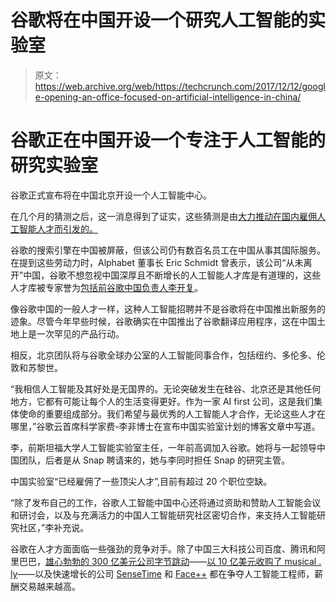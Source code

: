 # 谷歌将在中国开设一个研究人工智能的实验室 

> 原文：<https://web.archive.org/web/https://techcrunch.com/2017/12/12/google-opening-an-office-focused-on-artificial-intelligence-in-china/>

# 谷歌正在中国开设一个专注于人工智能的研究实验室

谷歌正式宣布将在中国北京开设一个人工智能中心。

在几个月的猜测之后，这一消息得到了证实，这些猜测是由[大力推动在国内雇佣人工智能人才而引发的。](https://web.archive.org/web/20221129021116/https://beta.techcrunch.com/2017/09/05/google-wants-to-hire-ai-talent-from-china/)

谷歌的搜索引擎在中国被屏蔽，但该公司仍有数百名员工在中国从事其国际服务。在提到这些劳动力时，Alphabet 董事长 Eric Schmidt 曾表示，该公司“从未离开”中国，谷歌不想忽视中国深厚且不断增长的人工智能人才库是有道理的，这些人才库被专家誉为[包括前谷歌中国负责人李开复](https://web.archive.org/web/20221129021116/https://www.forbes.com/sites/alexkonrad/2017/05/30/kai-fu-lee-sees-china-ai-advantage/)。

像谷歌中国的一般人才一样，这种人工智能招聘并不是谷歌将在中国推出新服务的迹象。尽管今年早些时候，谷歌确实在中国推出了谷歌翻译应用程序，这在中国土地上是一次罕见的产品行动。

相反，北京团队将与谷歌全球办公室的人工智能同事合作，包括纽约、多伦多、伦敦和苏黎世。

“我相信人工智能及其好处是无国界的。无论突破发生在硅谷、北京还是其他任何地方，它都有可能让每个人的生活变得更好。作为一家 AI first 公司，这是我们集体使命的重要组成部分。我们希望与最优秀的人工智能人才合作，无论这些人才在哪里，”谷歌云首席科学家费-李非博士在宣布中国实验室计划的博客文章中写道。

李，前斯坦福大学人工智能实验室主任，一年前高调加入谷歌。她将与一起领导中国团队，后者是从 Snap 聘请来的，她与李同时担任 Snap 的研究主管。

中国实验室“已经雇佣了一些顶尖人才”,目前有超过 20 个职位空缺。

“除了发布自己的工作，谷歌人工智能中国中心还将通过资助和赞助人工智能会议和研讨会，以及与充满活力的中国人工智能研究社区密切合作，来支持人工智能研究社区，”李补充说。

谷歌在人才方面面临一些强劲的竞争对手。除了中国三大科技公司百度、腾讯和阿里巴巴，[雄心勃勃的 300 亿美元公司字节跳动](https://web.archive.org/web/20221129021116/https://beta.techcrunch.com/2017/11/10/what-exactly-is-bytedance-and-toutiao/)——[以 10 亿美元收购了 musical . ly](https://web.archive.org/web/20221129021116/https://beta.techcrunch.com/2016/05/06/musical-ly-raising-100-million-at-500-million-valuation-for-social-music-videos/)——以及快速增长的公司 [SenseTime](https://web.archive.org/web/20221129021116/https://www.chinamoneynetwork.com/2017/07/11/chinese-ai-start-up-sensetime-raises-410-million-series-b-round) 和 [Face++](https://web.archive.org/web/20221129021116/https://www.reuters.com/article/face-funding/face-raises-460-mln-led-by-chinese-state-fund-source-idUSL8N1N642C) 都在争夺人工智能工程师，薪酬交易越来越高。